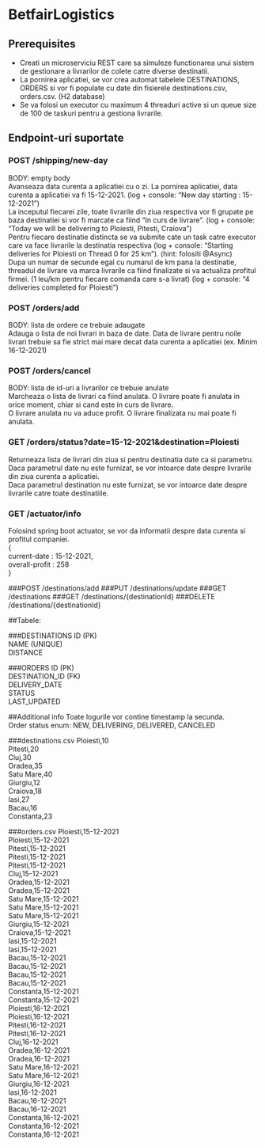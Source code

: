 # BetfairLogistics

## Prerequisites
* Creati un microserviciu REST care sa simuleze functionarea unui sistem de gestionare a
livrarilor de colete catre diverse destinatii.
* La pornirea aplicatiei, se vor crea automat tabelele DESTINATIONS, ORDERS si vor fi populate
cu date din fisierele destinations.csv, orders.csv. (H2 database)
* Se va folosi un executor cu maximum 4 threaduri active si un queue size de 100 de taskuri
pentru a gestiona livrarile.

## Endpoint-uri suportate

### POST /shipping/new-day
BODY: empty body  
Avanseaza data curenta a aplicatiei cu o zi. La pornirea aplicatiei, data curenta a aplicatiei va fi
15-12-2021. (log + console: “New day starting : 15-12-2021”)  
La inceputul fiecarei zile, toate livrarile din ziua respectiva vor fi grupate pe baza destinatiei si
vor fi marcate ca fiind “In curs de livrare”. (log + console: “Today we will be delivering to Ploiesti,
Pitesti, Craiova”)  
Pentru fiecare destinatie distincta se va submite cate un task catre executor care va face
livrarile la destinatia respectiva (log + console: “Starting deliveries for Ploiesti on Thread 0 for 25
km”). (hint: folositi @Async)  
Dupa un numar de secunde egal cu numarul de km pana la destinatie, threadul de livrare va
marca livrarile ca fiind finalizate si va actualiza profitul firmei. (1 leu/km pentru fiecare comanda
care s-a livrat) (log + console: “4 deliveries completed for Ploiesti”)

### POST /orders/add
BODY: lista de ordere ce trebuie adaugate  
Adauga o lista de noi livrari in baza de date. Data de livrare pentru noile livrari trebuie sa fie
strict mai mare decat data curenta a aplicatiei (ex. Minim 16-12-2021)

### POST /orders/cancel
BODY: lista de id-uri a livrarilor ce trebuie anulate  
Marcheaza o lista de livrari ca fiind anulata. O livrare poate fi anulata in orice moment, chiar si
cand este in curs de livrare.  
O livrare anulata nu va aduce profit. O livrare finalizata nu mai
poate fi anulata.

### GET /orders/status?date=15-12-2021&destination=Ploiesti
Returneaza lista de livrari din ziua si pentru destinatia date ca si parametru.  
Daca parametrul date nu este furnizat, se vor intoarce date despre livrarile din ziua curenta a
aplicatiei.  
Daca parametrul destination nu este furnizat, se vor intoarce date despre livrarile catre toate
destinatiile.

### GET /actuator/info
Folosind spring boot actuator, se vor da informatii despre data curenta si profitul companiei.  
{  
current-date : 15-12-2021,  
overall-profit : 258  
}

###POST /destinations/add
###PUT /destinations/update
###GET /destinations
###GET /destinations/{destinationId}
###DELETE /destinations/{destinationId}

##Tabele:

###DESTINATIONS
ID (PK)  
NAME (UNIQUE)  
DISTANCE

###ORDERS
ID (PK)  
DESTINATION_ID (FK)  
DELIVERY_DATE  
STATUS  
LAST_UPDATED

##Additional info
Toate logurile vor contine timestamp la secunda.  
Order status enum: NEW, DELIVERING, DELIVERED, CANCELED

###destinations.csv
Ploiesti,10  
Pitesti,20  
Cluj,30  
Oradea,35  
Satu Mare,40  
Giurgiu,12  
Craiova,18  
Iasi,27  
Bacau,16  
Constanta,23  

###orders.csv
Ploiesti,15-12-2021  
Ploiesti,15-12-2021  
Pitesti,15-12-2021  
Pitesti,15-12-2021  
Pitesti,15-12-2021  
Cluj,15-12-2021  
Oradea,15-12-2021  
Oradea,15-12-2021  
Satu Mare,15-12-2021  
Satu Mare,15-12-2021  
Satu Mare,15-12-2021  
Giurgiu,15-12-2021  
Craiova,15-12-2021  
Iasi,15-12-2021  
Iasi,15-12-2021  
Bacau,15-12-2021  
Bacau,15-12-2021  
Bacau,15-12-2021  
Bacau,15-12-2021  
Constanta,15-12-2021  
Constanta,15-12-2021  
Ploiesti,16-12-2021  
Ploiesti,16-12-2021  
Pitesti,16-12-2021  
Pitesti,16-12-2021  
Cluj,16-12-2021  
Oradea,16-12-2021  
Oradea,16-12-2021  
Satu Mare,16-12-2021  
Satu Mare,16-12-2021  
Giurgiu,16-12-2021  
Iasi,16-12-2021  
Bacau,16-12-2021  
Bacau,16-12-2021  
Constanta,16-12-2021  
Constanta,16-12-2021  
Constanta,16-12-2021  

